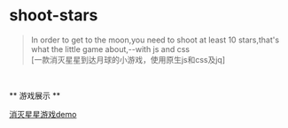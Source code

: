 # shoot-stars
> In order to get to the moon,you need to shoot at least 10 stars,that's what the little game about,--with js and css
><br>
>[一款消灭星星到达月球的小游戏，使用原生js和css及jq]

<br>

   ** 游戏展示 **

 [消灭星星游戏demo](https://cyanar.github.io/shoot-stars/shootstars.html)
